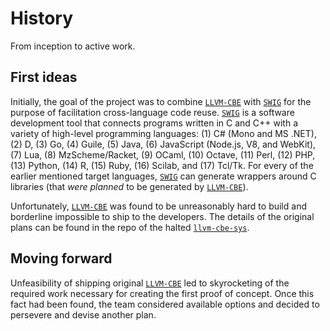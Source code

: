 # History

From inception to active work.

## First ideas

Initially, the goal of the project was to combine [`LLVM-CBE`] with [`SWIG`] for the purpose of facilitation cross-language code reuse. [`SWIG`] is a software development tool that connects programs written in C and C++ with a variety of high-level programming languages: (1) C# (Mono and MS .NET), (2) D, (3) Go, (4) Guile, (5) Java, (6) JavaScript (Node.js, V8, and WebKit), (7) Lua, (8) MzScheme/Racket, (9) OCaml, (10) Octave, (11) Perl, (12) PHP, (13) Python, (14) R, (15) Ruby, (16) Scilab, and (17) Tcl/Tk. For every of the earlier mentioned target languages, [`SWIG`] can generate wrappers around C libraries (that *were planned* to be generated by [`LLVM-CBE`]).

Unfortunately, [`LLVM-CBE`] was found to be unreasonably hard to build and borderline impossible to ship to the developers. The details of the original plans can be found in the repo of the halted [`llvm-cbe-sys`](https://github.com/JohnScience/llvm-cbe-sys/).

## Moving forward

Unfeasibility of shipping original [`LLVM-CBE`] led to skyrocketing of the required work necessary for creating the first proof of concept. Once this fact had been found, the team considered available options and decided to persevere and devise another plan.

[`LLVM-CBE`]: https://github.com/JuliaComputingOSS/llvm-cbe
[`SWIG`]: http://www.swig.org/
